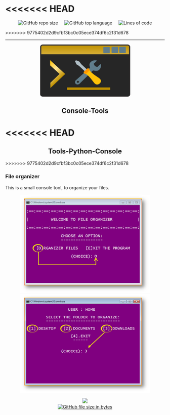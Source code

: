 <<<<<<< HEAD
=======
<p align="center">
	<img alt="GitHub repo size" src="https://img.shields.io/github/repo-size/enidev911/python-console-tools?color=%23FF7034&logo=files&logoColor=%23FCCF5A&style=for-the-badge">
	&nbsp;&nbsp;&nbsp;
	<img alt="GitHub top language" src="https://img.shields.io/github/languages/top/enidev911/python-console-tools?color=%23FF7034&logo=python&logoColor=%23FF7034&style=for-the-badge">
	&nbsp;&nbsp;&nbsp;
	<img alt="Lines of code" src="https://img.shields.io/tokei/lines/github/enidev911/python-console-tools?color=%23FF7034&logo=codereview&logoColor=%23FBE7B2&style=for-the-badge">
</p>
>>>>>>> 9775402d2d9cfbf3bc0c05ece374df6c2f31d678

<hr>

<p align="center">
	<img src="assets/tools_console.png" width="285" height="165">
</p>

<h2 align="center">Console-Tools</h2> 

<<<<<<< HEAD
<br>
=======
<h2 align="center">Tools-Python-Console</h2> 
>>>>>>> 9775402d2d9cfbf3bc0c05ece374df6c2f31d678


### File organizer


This is a small console tool, to organize your files.

<p align="center">
	<img src="tools/file_organizer/assets/screen1.png" width="410">
	<img src="tools/file_organizer/assets/screen2.png" width="410" height="312">
</p>

<p align="center">
  <a href="./tools/file_organizer">
	<img src="tools/file_organizer/assets/app.ico" width="40"><br>
  	<img alt="GitHub file size in bytes" src="https://img.shields.io/github/size/EniDev911/PythonShell/tools/file_organizer/main.py?color=darkorange&logo=files&style=flat-square&logoColor=yellow">
  </a>
</p>

